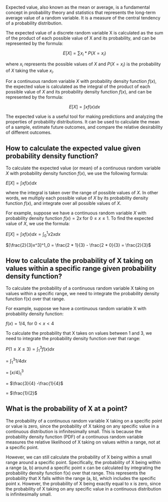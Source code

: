 Expected value, also known as the mean or average, is a fundamental concept in probability theory and statistics that represents the long-term average value of a random variable. It is a measure of the central tendency of a probability distribution.

The expected value of a discrete random variable X is calculated as the sum of the product of each possible value of X and its probability, and can be represented by the formula:

$$E[X] = \sum x_i * P(X = x_i)$$

where $x_i$ represents the possible values of $X$ and $P(X = x_i)$ is the probability of $X$ taking the value $x_i$.

For a continuous random variable $X$ with probability density function $f(x)$, the expected value is calculated as the integral of the product of each possible value of $X$ and its probability density function $f(x)$, and can be represented by the formula:

$$E[X] = \int xf(x) dx$$

The expected value is a useful tool for making predictions and analyzing the properties of probability distributions. It can be used to calculate the mean of a sample, estimate future outcomes, and compare the relative desirability of different outcomes.

## How to calculate the expected value given probability density function?

To calculate the expected value (or mean) of a continuous random variable $X$ with probability density function $f(x)$, we use the following formula:

$E[X] = \int xf(x) dx$

where the integral is taken over the range of possible values of $X$. In other words, we multiply each possible value of $X$ by its probability density function $f(x)$, and integrate over all possible values of $X$.

For example, suppose we have a continuous random variable $X$ with probability density function $f(x) = 2x$ for $0 ≤ x ≤ 1$. To find the expected value of $X$, we use the formula:

$E[X] = \int xf(x) dx = \int ^1_0 x2x dx$

$[\frac{2}{3}x^3]^1_0 = \frac{2 * 1}{3} - \frac{2 * 0}{3} = \frac{2}{3}$

## How to calculate the probability of X taking on values within a specific range given probability density function?

To calculate the probability of a continuous random variable X taking on values within a specific range, we need to integrate the probability density function f(x) over that range.

For example, suppose we have a continuous random variable X with probability density function:

$f(x) = 1/4$, for $0 < x < 4$

To calculate the probability that X takes on values between 1 and 3, we need to integrate the probability density function over that range:

$P(1 ≤ X ≤ 3) = \int ^3_1 f(x) dx$

= $\int ^3_1 1/4 dx$

= $[x/4]^3_1$

= $\frac{3}{4} -\frac{1}{4}$

= $\frac{1}{2}$

## What is the probability of X at a point?

The probability of a continuous random variable X taking on a specific point or value is zero, since the probability of X taking on any specific value in a continuous distribution is infinitesimally small. This is because the probability density function (PDF) of a continuous random variable measures the relative likelihood of X taking on values within a range, not at a specific point.

However, we can still calculate the probability of X being within a small range around a specific point. Specifically, the probability of X being within a range (a, b) around a specific point x can be calculated by integrating the probability density function f(x) over that range. This represents the probability that X falls within the range (a, b), which includes the specific point x. However, the probability of X being exactly equal to x is zero, since the probability of X taking on any specific value in a continuous distribution is infinitesimally small.
